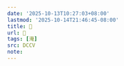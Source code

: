 ```yaml
---
date: '2025-10-13T10:27:03+08:00'
lastmod: '2025-10-14T21:46:45-08:00'
title: 􀠀
url: 􀠀
tags: [淹]
src: DCCV
note:
---
```

